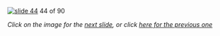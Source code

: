 [![slide 44](https://dl.dropboxusercontent.com/u/2977490/presentations/cookbook/img44.jpg)](45.md)
44 of 90

_Click on the image for the [next slide](45.md), or click [here for the previous one](43.md)_